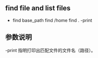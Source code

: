 ## find file and list files
 * find base_path
    find /home
    find . -print
    
## 参数说明
  -print 指明打印出匹配文件的文件名（路径）。 
